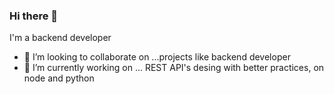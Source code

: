 ### Hi there 👋
I'm a backend developer 

- 👯 I’m looking to collaborate on ...projects like backend developer
- 🔭 I’m currently working on ... REST API's desing with better practices, on node and python 

<!--
**c0dejohn/c0dejohn** is a ✨ _special_ ✨ repository because its `README.md` (this file) appears on your GitHub profile.

Here are some ideas to get you started:

- 🔭 I’m currently working on ...
- 🌱 I’m currently learning ...
- 👯 I’m looking to collaborate on ...
- 🤔 I’m looking for help with ...
- 💬 Ask me about ...
- 📫 How to reach me: ...
- 😄 Pronouns: ...
- ⚡ Fun fact: ...
-->
